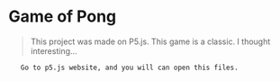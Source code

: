<h1> Game of Pong </h1>
 
 > This project was made on P5.js. This game is a classic. I thought interesting...
 
 ````
    Go to p5.js website, and you will can open this files.
 ````
